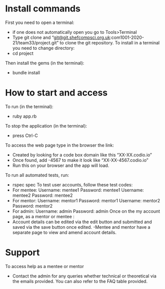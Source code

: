 # Install commands
First you need to open a terminal:
- if one does not automatically open you go to Tools>Terminal
- Type git clone and “git@git.shefcompsci.org.uk:com1001-2020-21/team33/project.git” to clone the git repository.
To install in a terminal you need to change directory:
- cd project

Then install the gems (in the terminal):
- bundle install 

# How to start and access
To run (in the terminal):
- ruby app.rb

To stop the application (in the terminal):
- press Ctrl-C

To access the web page type in the browser the link:
- Created by looking for a code box domain like this “XX-XX.codio.io”
- Once found, add -4567 to make it look like “XX-XX-4567.codio.io”
- Run this on your browser and the app will load.

To run all automated tests, run:
- rspec spec 
To test user accounts, follow these test codes:
- For mentee: 
    Username: mentee1
    Password: mentee1
    Username: mentee2
    Password: mentee2
- For mentor:
    Username: mentor1
    Password: mentor1
    Username: mentor2
    Password: mentor2
- For admin:
    Username: admin
    Password: admin 
Once on the my account page, as a mentor or mentee :
- Account details can be edited via the edit button and submitted and saved via the save button once edited. 
-Mentee and mentor have a separate page to view and amend account details.
# Support 
To access help as a mentee or mentor  
- Contact the admin for any queries whether technical or theoretical via the emails provided. You can also refer to the FAQ table provided.
    